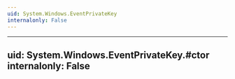```yaml
---
uid: System.Windows.EventPrivateKey
internalonly: False
---
```


---
uid: System.Windows.EventPrivateKey.#ctor
internalonly: False
---
